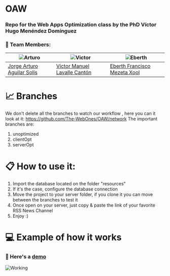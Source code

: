 # OAW
### Repo for the Web Apps Optimization class by the PhD Víctor Hugo Menéndez Domínguez

### 👥 Team Members:

| ![Arturo](https://i.ibb.co/JChr4tN/Arturo.png) | ![Victor](https://i.ibb.co/hXWxtJW/Me.png)| ![Eberth](https://i.ibb.co/Xkv3fMR/Eberth.png)|
| ----- | ---- | ----- |
| <a href="https://github.com/artrune"> Jorge Arturo Aguilar Solís </a>| <a href="https://github.com/VictorLavalle"> Víctor Manuel Lavalle Cantón</a> | <a href="https://github.com/EberthMezeta"> Eberth Francisco Mezeta Xool </a> |

# 📈 Branches
We don't delete all the branches to watch our workflow , here you can it look at it: https://github.com/The-WebOnes/OAW/network
The important branches are:
<ol>
 <li>unoptimized</li>
 <li>clientOpt</li>
 <li>serverOpt</li>
 </ol>

# 📋 How to use it:
<ol>
 <li>Import the database located on the folder "resources"</li>
 <li>If it's the case, configure the database connection</li>
 <li>Move the project to your server folder, if you clone it you can move between the branches to test it</li>
 <li>Once open on your server, just copy & paste the link of your favorite RSS News Channel </li>
 <li>Enjoy :)</li>
</ol>

# 💻 Example of how it works

### 📌 Here's a <a href="http:victorlavalle.me/RSS/" target="_BLANK">demo</a>

![Working](https://raw.githubusercontent.com/The-WebOnes/OAW/main/docs/How_It_Works.gif)
